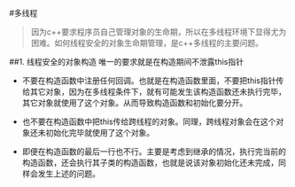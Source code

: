 #多线程
>因为c++要求程序员自己管理对象的生命期，所以在多线程环境下显得尤为困难。如何线程安全的对象生命期管理，是c++多线程的主要问题。

##1. 线程安全的对象构造
唯一的要求就是在构造期间不泄露this指针
    
* 不要在构造函数中注册任何回调。也就是在构造函数里面，不要把this指针传给其它对象，因为在多线程条件下，就有可能发生该构造函数还未执行完毕，其它对象就使用了这个对象。从而导致构造函数和初始化要分开。

* 也不要在构造函数中把this传给跨线程的对象。同理，跨线程对象会在这个对象还未初始化完毕就使用了这个对象。

* 即便在构造函数的最后一行也不行。主要是考虑到继承的情况，执行完当前的构造函数，还会执行其子类的构造函数，也就是说该对象初始化还未完成，同样会发生上述的问题。

 